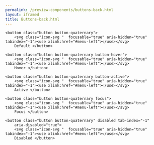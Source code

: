 ```yaml
--- 
permalink: /preview-components/buttons-back.html
layout: iframed 
title: Buttons-back.html
---
```

<div class="container py-8">

    <button class="button button-quaternary">
        <svg class="icon-svg "  focusable="true" aria-hidden="true" tabindex="-1"><use xlink:href="#menu-left"></use></svg>
        Default </button>

    <button class="button button-quaternary button-hover">
        <svg class="icon-svg "  focusable="true" aria-hidden="true" tabindex="-1"><use xlink:href="#menu-left"></use></svg>
        Hover </button>

    <button class="button button-quaternary button-active">
        <svg class="icon-svg "  focusable="true" aria-hidden="true" tabindex="-1"><use xlink:href="#menu-left"></use></svg>
        Active </button>

    <button class="button button-quaternary focus">
        <svg class="icon-svg "  focusable="true" aria-hidden="true" tabindex="-1"><use xlink:href="#menu-left"></use></svg>
        Focus </button>

    <button class="button button-quaternary" disabled tab-index="-1"
        aria-disabled="true">
        <svg class="icon-svg "  focusable="true" aria-hidden="true" tabindex="-1"><use xlink:href="#menu-left"></use></svg>
        Disabled </button>

</div>